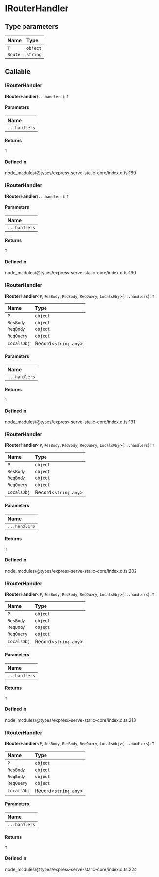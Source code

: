# IRouterHandler

## Type parameters

| Name | Type |
| :------ | :------ |
| `T` | `object` |
| `Route` | `string` |

## Callable

### IRouterHandler

**IRouterHandler**(`...handlers`): `T`

#### Parameters

| Name |
| :------ |
| `...handlers` | [`RequestHandler`](RequestHandler-1.md)<[`RouteParameters`](../index.md#routeparameters)<`Route`\>, `any`, `any`, [`ParsedQs`](ParsedQs.md), Record<`string`, `any`\>\>[] |

#### Returns

`T`

#### Defined in

node_modules/@types/express-serve-static-core/index.d.ts:189

### IRouterHandler

**IRouterHandler**(`...handlers`): `T`

#### Parameters

| Name |
| :------ |
| `...handlers` | [`RequestHandlerParams`](../index.md#requesthandlerparams)<[`RouteParameters`](../index.md#routeparameters)<`Route`\>, `any`, `any`, [`ParsedQs`](ParsedQs.md), Record<`string`, `any`\>\>[] |

#### Returns

`T`

#### Defined in

node_modules/@types/express-serve-static-core/index.d.ts:190

### IRouterHandler

**IRouterHandler**<`P`, `ResBody`, `ReqBody`, `ReqQuery`, `LocalsObj`\>(`...handlers`): `T`

| Name | Type |
| :------ | :------ |
| `P` | `object` |
| `ResBody` | `object` |
| `ReqBody` | `object` |
| `ReqQuery` | `object` |
| `LocalsObj` | Record<`string`, `any`\> |

#### Parameters

| Name |
| :------ |
| `...handlers` | [`RequestHandler`](RequestHandler-1.md)<`P`, `ResBody`, `ReqBody`, `ReqQuery`, `LocalsObj`\>[] |

#### Returns

`T`

#### Defined in

node_modules/@types/express-serve-static-core/index.d.ts:191

### IRouterHandler

**IRouterHandler**<`P`, `ResBody`, `ReqBody`, `ReqQuery`, `LocalsObj`\>(`...handlers`): `T`

| Name | Type |
| :------ | :------ |
| `P` | `object` |
| `ResBody` | `object` |
| `ReqBody` | `object` |
| `ReqQuery` | `object` |
| `LocalsObj` | Record<`string`, `any`\> |

#### Parameters

| Name |
| :------ |
| `...handlers` | [`RequestHandlerParams`](../index.md#requesthandlerparams)<`P`, `ResBody`, `ReqBody`, `ReqQuery`, `LocalsObj`\>[] |

#### Returns

`T`

#### Defined in

node_modules/@types/express-serve-static-core/index.d.ts:202

### IRouterHandler

**IRouterHandler**<`P`, `ResBody`, `ReqBody`, `ReqQuery`, `LocalsObj`\>(`...handlers`): `T`

| Name | Type |
| :------ | :------ |
| `P` | `object` |
| `ResBody` | `object` |
| `ReqBody` | `object` |
| `ReqQuery` | `object` |
| `LocalsObj` | Record<`string`, `any`\> |

#### Parameters

| Name |
| :------ |
| `...handlers` | [`RequestHandler`](RequestHandler-1.md)<`P`, `ResBody`, `ReqBody`, `ReqQuery`, `LocalsObj`\>[] |

#### Returns

`T`

#### Defined in

node_modules/@types/express-serve-static-core/index.d.ts:213

### IRouterHandler

**IRouterHandler**<`P`, `ResBody`, `ReqBody`, `ReqQuery`, `LocalsObj`\>(`...handlers`): `T`

| Name | Type |
| :------ | :------ |
| `P` | `object` |
| `ResBody` | `object` |
| `ReqBody` | `object` |
| `ReqQuery` | `object` |
| `LocalsObj` | Record<`string`, `any`\> |

#### Parameters

| Name |
| :------ |
| `...handlers` | [`RequestHandlerParams`](../index.md#requesthandlerparams)<`P`, `ResBody`, `ReqBody`, `ReqQuery`, `LocalsObj`\>[] |

#### Returns

`T`

#### Defined in

node_modules/@types/express-serve-static-core/index.d.ts:224
